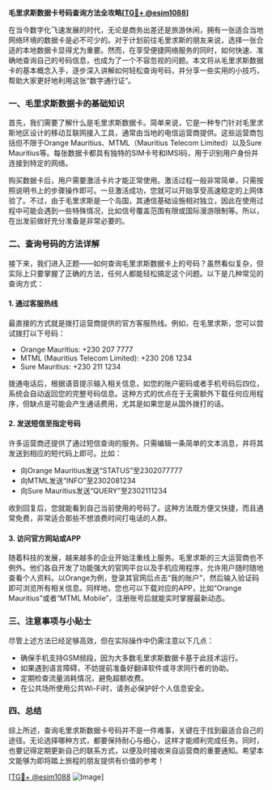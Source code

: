 **毛里求斯数据卡号码查询方法全攻略[[TG💪+ @esim1088](https://t.me/s/esim1088)]**

在当今数字化飞速发展的时代，无论是商务出差还是旅游休闲，拥有一张适合当地网络环境的数据卡是必不可少的。对于计划前往毛里求斯的朋友来说，选择一张合适的本地数据卡显得尤为重要。然而，在享受便捷网络服务的同时，如何快速、准确地查询自己的号码信息，也成为了一个不容忽视的问题。本文将从毛里求斯数据卡的基本概念入手，逐步深入讲解如何轻松查询号码，并分享一些实用的小技巧，帮助大家更好地利用这张“数字通行证”。

### 一、毛里求斯数据卡的基础知识

首先，我们需要了解什么是毛里求斯数据卡。简单来说，它是一种专门针对毛里求斯地区设计的移动互联网接入工具，通常由当地的电信运营商提供。这些运营商包括但不限于Orange Mauritius、MTML（Mauritius Telecom Limited）以及Sure Mauritius等。每张数据卡都具有独特的SIM卡号和IMSI码，用于识别用户身份并连接到特定的网络。

购买数据卡后，用户需要激活卡片才能正常使用。激活过程一般非常简单，只需按照说明书上的步骤操作即可。一旦激活成功，您就可以开始享受高速稳定的上网体验了。不过，由于毛里求斯是一个岛国，其通信基础设施相对独立，因此在使用过程中可能会遇到一些特殊情况，比如信号覆盖范围有限或国际漫游限制等。所以，在出发前做好充分准备是非常必要的。

### 二、查询号码的方法详解

接下来，我们进入正题——如何查询毛里求斯数据卡上的号码？虽然看似复杂，但实际上只要掌握了正确的方法，任何人都能轻松搞定这个问题。以下是几种常见的查询方式：

#### 1. **通过客服热线**
最直接的方式就是拨打运营商提供的官方客服热线。例如，在毛里求斯，您可以尝试拨打以下号码：
- Orange Mauritius: +230 207 7777
- MTML (Mauritius Telecom Limited): +230 208 1234
- Sure Mauritius: +230 211 1234

拨通电话后，根据语音提示输入相关信息，如您的账户密码或者手机号码后四位，系统会自动返回您的完整号码信息。这种方式的优点在于无需额外下载任何应用程序，但缺点是可能会产生通话费用，尤其是如果您是从国外拨打的话。

#### 2. **发送短信至指定号码**
许多运营商还提供了通过短信查询的服务。只需编辑一条简单的文本消息，并将其发送到相应的短代码上即可。比如：
- 向Orange Mauritius发送“STATUS”至2302077777
- 向MTML发送“INFO”至2302081234
- 向Sure Mauritius发送“QUERY”至2302111234

收到回复后，您就能看到自己当前使用的号码了。这种方法既方便又快捷，而且通常免费，非常适合那些不想浪费时间打电话的人群。

#### 3. **访问官方网站或APP**
随着科技的发展，越来越多的企业开始注重线上服务。毛里求斯的三大运营商也不例外。他们各自开发了功能强大的官网平台以及手机应用程序，允许用户随时随地查看个人资料。以Orange为例，登录其官网后点击“我的账户”，然后输入验证码即可浏览所有相关信息。同样地，您也可以下载对应的APP，比如“Orange Mauritius”或者“MTML Mobile”，注册账号后就能实时掌握最新动态。

### 三、注意事项与小贴士

尽管上述方法已经足够高效，但在实际操作中仍需注意以下几点：
- 确保手机支持GSM频段，因为大多数毛里求斯数据卡基于此技术运行。
- 如果遇到语言障碍，不妨提前准备好翻译软件或寻求同行者的协助。
- 定期检查流量消耗情况，避免超额收费。
- 在公共场所使用公共Wi-Fi时，请务必保护好个人信息安全。

### 四、总结

综上所述，查询毛里求斯数据卡号码并不是一件难事，关键在于找到最适合自己的途径。无论选择哪种方式，都要保持耐心与细心，这样才能顺利完成任务。同时，也要记得定期更新自己的联系方式，以便及时接收来自运营商的重要通知。希望本文能够为即将踏上旅程的朋友提供有价值的参考！

[[TG💪+ @esim1088](https://t.me/s/esim1088) ![Image](https://i.postimg.cc/4NQfJmqS/Snipaste-2025-05-13-00-14-12.png)]
